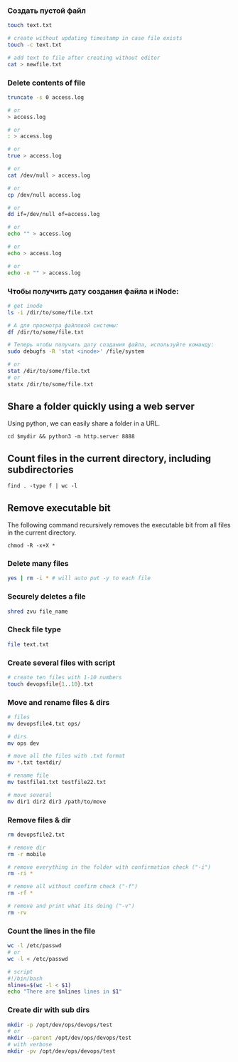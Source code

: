 ### Создать пустой файл

```bash
touch text.txt

# create without updating timestamp in case file exists
touch -c text.txt

# add text to file after creating without editor
cat > newfile.txt
```

### Delete contents of file

```bash
truncate -s 0 access.log

# or
> access.log

# or
: > access.log

# or
true > access.log

# or
cat /dev/null > access.log

# or
cp /dev/null access.log

# or
dd if=/dev/null of=access.log

# or
echo "" > access.log

# or
echo > access.log

# or
echo -n "" > access.log
```

### Чтобы получить дату создания файла и iNode:

```bash
# get inode
ls -i /dir/to/some/file.txt

# А для просмотра файловой системы:
df /dir/to/some/file.txt

# Теперь чтобы получить дату создания файла, используйте команду:
sudo debugfs -R 'stat <inode>' /file/system

# or
stat /dir/to/some/file.txt
# or
statx /dir/to/some/file.txt
```

## Share a folder quickly using a web server

Using python, we can easily share a folder in a URL.

```
cd $mydir && python3 -m http.server 8888
```

## Count files in the current directory, including subdirectories

```
find . -type f | wc -l
```

## Remove executable bit

The following command recursively removes the executable bit from all files in the current directory.

```
chmod -R -x+X *
```

### Delete many files

```bash
yes | rm -i * # will auto put -y to each file
```

### Securely deletes a file

```bash
shred zvu file_name
```

### Check file type

```bash
file text.txt
```

### **Create several files with script**

```bash
# create ten files with 1-10 numbers
touch devopsfile{1..10}.txt
```

### **Move and rename files & dirs**

```bash
# files
mv devopsfile4.txt ops/

# dirs
mv ops dev

# move all the files with .txt format
mv *.txt textdir/

# rename file
mv testfile1.txt testfile22.txt

# move several
mv dir1 dir2 dir3 /path/to/move
```

### Remove files & dir

```bash
rm devopsfile2.txt

# remove dir
rm -r mobile

# remove everything in the folder with confirmation check ("-i")
rm -ri *

# remove all without confirm check ("-f")
rm -rf *

# remove and print what its doing ("-v")
rm -rv
```

### Count the lines in the file

```bash
wc -l /etc/passwd
# or
wc -l < /etc/passwd

# script
#!/bin/bash
nlines=$(wc -l < $1)
echo "There are $nlines lines in $1"
```

### Create dir with sub dirs

```bash
mkdir -p /opt/dev/ops/devops/test
# or
mkdir --parent /opt/dev/ops/devops/test
# with verbose
mkdir -pv /opt/dev/ops/devops/test
```